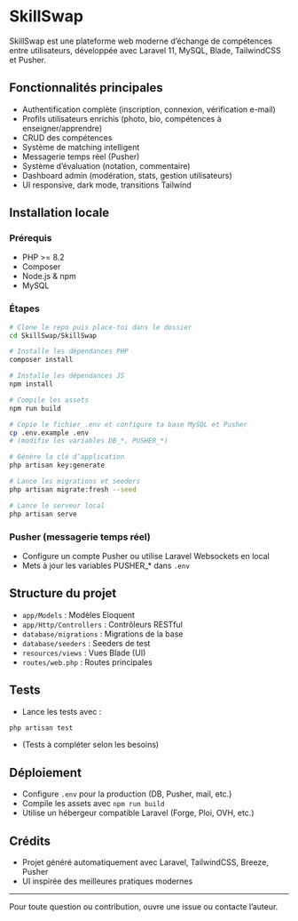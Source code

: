 # SkillSwap

SkillSwap est une plateforme web moderne d’échange de compétences entre utilisateurs, développée avec Laravel 11, MySQL, Blade, TailwindCSS et Pusher.

## Fonctionnalités principales
- Authentification complète (inscription, connexion, vérification e-mail)
- Profils utilisateurs enrichis (photo, bio, compétences à enseigner/apprendre)
- CRUD des compétences
- Système de matching intelligent
- Messagerie temps réel (Pusher)
- Système d’évaluation (notation, commentaire)
- Dashboard admin (modération, stats, gestion utilisateurs)
- UI responsive, dark mode, transitions Tailwind

## Installation locale

### Prérequis
- PHP >= 8.2
- Composer
- Node.js & npm
- MySQL

### Étapes
```bash
# Clone le repo puis place-toi dans le dossier
cd SkillSwap/SkillSwap

# Installe les dépendances PHP
composer install

# Installe les dépendances JS
npm install

# Compile les assets
npm run build

# Copie le fichier .env et configure ta base MySQL et Pusher
cp .env.example .env
# (modifie les variables DB_*, PUSHER_*)

# Génère la clé d’application
php artisan key:generate

# Lance les migrations et seeders
php artisan migrate:fresh --seed

# Lance le serveur local
php artisan serve
```

### Pusher (messagerie temps réel)
- Configure un compte Pusher ou utilise Laravel Websockets en local
- Mets à jour les variables PUSHER_* dans `.env`

## Structure du projet
- `app/Models` : Modèles Eloquent
- `app/Http/Controllers` : Contrôleurs RESTful
- `database/migrations` : Migrations de la base
- `database/seeders` : Seeders de test
- `resources/views` : Vues Blade (UI)
- `routes/web.php` : Routes principales

## Tests
- Lance les tests avec :
```bash
php artisan test
```
- (Tests à compléter selon les besoins)

## Déploiement
- Configure `.env` pour la production (DB, Pusher, mail, etc.)
- Compile les assets avec `npm run build`
- Utilise un hébergeur compatible Laravel (Forge, Ploi, OVH, etc.)

## Crédits
- Projet généré automatiquement avec Laravel, TailwindCSS, Breeze, Pusher
- UI inspirée des meilleures pratiques modernes

---
Pour toute question ou contribution, ouvre une issue ou contacte l’auteur.
